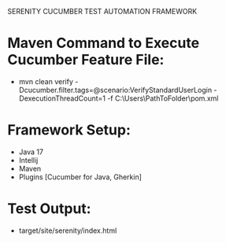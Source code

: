 SERENITY CUCUMBER TEST AUTOMATION FRAMEWORK

# Maven Command to Execute Cucumber Feature File:
- mvn clean verify -Dcucumber.filter.tags=@scenario:VerifyStandardUserLogin -DexecutionThreadCount=1 -f C:\Users\PathToFolder\pom.xml

# Framework Setup:
- Java 17
- Intellij
- Maven
- Plugins [Cucumber for Java, Gherkin]

# Test Output:
- target/site/serenity/index.html
